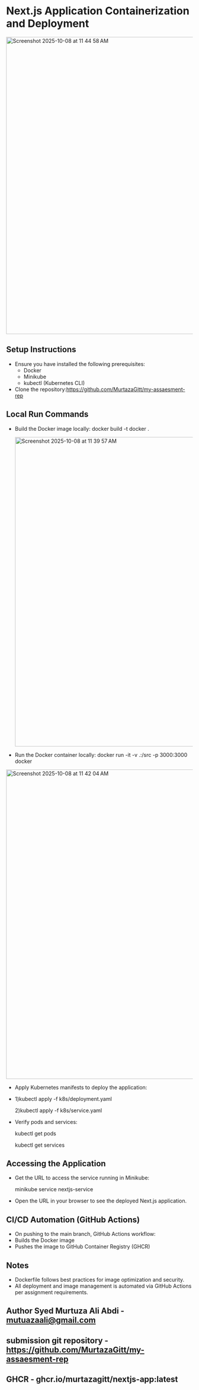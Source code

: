 # Next.js Application Containerization and Deployment

<img width="1400" height="799" alt="Screenshot 2025-10-08 at 11 44 58 AM" src="https://github.com/user-attachments/assets/04796558-35f6-4ad2-ab14-789943eb98b0" />


## Setup Instructions
- Ensure you have installed the following prerequisites:
  - Docker
  - Minikube
  - kubectl (Kubernetes CLI)
- Clone the repository:https://github.com/MurtazaGitt/my-assaesment-rep

## Local Run Commands
- Build the Docker image locally:
  docker build -t docker .

  <img width="1382" height="832" alt="Screenshot 2025-10-08 at 11 39 57 AM" src="https://github.com/user-attachments/assets/77c796c7-2e2b-473d-9a1d-99e2bc3ac8d4" />

  
- Run the Docker container locally:
  docker run -it -v .:/src -p 3000:3000 docker

  
<img width="1382" height="832" alt="Screenshot 2025-10-08 at 11 42 04 AM" src="https://github.com/user-attachments/assets/47bcc43c-610f-486c-9671-300dabe5d156" />

  
- Apply Kubernetes manifests to deploy the application:
- 
  1)kubectl apply -f k8s/deployment.yaml
       
  2)kubectl apply -f k8s/service.yaml

- Verify pods and services:

  kubectl get pods

  kubectl get services


## Accessing the Application
- Get the URL to access the service running in Minikube:

   minikube service nextjs-service

- Open the URL in your browser to see the deployed Next.js application.

## CI/CD Automation (GitHub Actions)
- On pushing to the main branch, GitHub Actions workflow:
- Builds the Docker image
- Pushes the image to GitHub Container Registry (GHCR)

## Notes
- Dockerfile follows best practices for image optimization and security.
- All deployment and image management is automated via GitHub Actions per assignment requirements.

## Author Syed Murtuza Ali Abdi - mutuazaali@gmail.com
## submission git repository - https://github.com/MurtazaGitt/my-assaesment-rep
## GHCR - ghcr.io/murtazagitt/nextjs-app:latest


  


